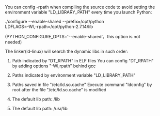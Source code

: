You can config -rpath when compiling the source code to avoid setting the environment variable "LD_LIBRARY_PATH" every time you launch Python:

./configure --enable-shared --prefix=/opt/python \
            LDFLAGS=-Wl,-rpath=/opt/python-2.7.14/lib

(PYTHON_CONFIGURE_OPTS='--enable-shared'，this option is not needed) 

The linker(ld-linux) will search the dynamic libs in such order:
1. Path indicated by "DT_RPATH" in ELF files
   You can config "DT_RPATH" by adding options "-Wl,rpath" behind gcc
   
2. Paths indicated by environment variable "LD_LIBRARY_PATH"

3. Paths saved in file "/etc/ld.so.cache"
   Execute command "ldconfig" by root after the file "/etc/ld.so.cache" is modified
   
4. The default lib path: /lib

5. The default lib path: /usr/lib

